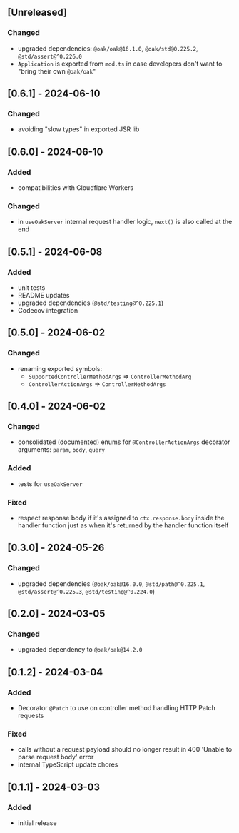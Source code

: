 ## [Unreleased]

### Changed

- upgraded dependencies: `@oak/oak@16.1.0`, `@oak/std@0.225.2`,
  `@std/assert@^0.226.0`
- `Application` is exported from `mod.ts` in case developers don't want to
  "bring their own `@oak/oak`"

## [0.6.1] - 2024-06-10

### Changed

- avoiding "slow types" in exported JSR lib

## [0.6.0] - 2024-06-10

### Added

- compatibilities with Cloudflare Workers

### Changed

- in `useOakServer` internal request handler logic, `next()` is also called at
  the end

## [0.5.1] - 2024-06-08

### Added

- unit tests
- README updates
- upgraded dependencies (`@std/testing@^0.225.1`)
- Codecov integration

## [0.5.0] - 2024-06-02

### Changed

- renaming exported symbols:
  - `SupportedControllerMethodArgs` => `ControllerMethodArg`
  - `ControllerActionArgs` => `ControllerMethodArgs`

## [0.4.0] - 2024-06-02

### Changed

- consolidated (documented) enums for `@ControllerActionArgs` decorator
  arguments: `param`, `body`, `query`

### Added

- tests for `useOakServer`

### Fixed

- respect response body if it's assigned to `ctx.response.body` inside the
  handler function just as when it's returned by the handler function itself

## [0.3.0] - 2024-05-26

### Changed

- upgraded dependencies (`@oak/oak@16.0.0`, `@std/path@^0.225.1`,
  `@std/assert@^0.225.3`, `@std/testing@^0.224.0`)

## [0.2.0] - 2024-03-05

### Changed

- upgraded dependency to `@oak/oak@14.2.0`

## [0.1.2] - 2024-03-04

### Added

- Decorator `@Patch` to use on controller method handling HTTP Patch requests

### Fixed

- calls without a request payload should no longer result in 400 'Unable to
  parse request body' error
- internal TypeScript update chores

## [0.1.1] - 2024-03-03

### Added

- initial release
